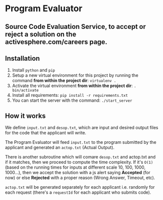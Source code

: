 **Program Evaluator**
==================


Source Code Evaluation Service, to accept or reject a solution on the activesphere.com/careers
page.
----------

Installation
--------------
1. Install `python` and `pip`
2. Setup a new virtual environment for this project by running the command **from within the project
   dir**: `virtualenv .` 
3. Activate the virtual environment **from within the project dir**: `. bin/activate`
3. Install all requirements: `pip install -r requirements.txt`
4. You can start the server with the command: `./start_server`

How it works
-------------

We define `input.txt` and `desop.txt`, which are input and desired output files for the code that
the applicant will write.

The Program Evaluator will feed `input.txt` to the program submitted by the applicant and generated
an `actop.txt` (Actual Output).

There is another subroutine which will comare `desop.txt` and actop.txt and if it matches, then we
proceed to compute the time complexity. If it's `O(1)` (based on the running times for inputs at
different scale 10, 100, 1000, 1000...), then we accept the solution with a js alert saying
**Accepted** (for now) or else **Rejected** with a proper reason (Wrong Answer, Timeout, etc).

`actop.txt` will be generated separately for each applicant i.e. randomly for each request (there's
a `requestId` for each applicant who submits code).

